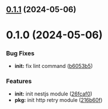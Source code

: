

## [0.1.1](https://github.com/bamada/nestjs-http-retry/compare/0.1.0...0.1.1) (2024-05-06)

# 0.1.0 (2024-05-06)


### Bug Fixes

* **init:** fix lint command ([b6053b5](https://github.com/bamada/nestjs-http-retry/commit/b6053b5ed67772feb087b4f1fa0e6bf0267d1931))


### Features

* **init:** init nestjs module ([26fcaf0](https://github.com/bamada/nestjs-http-retry/commit/26fcaf0e3fb72231b16ee695fab735a10f5eec66))
* **pkg:** init http retry module ([216b60f](https://github.com/bamada/nestjs-http-retry/commit/216b60fad679af8cb0d425f16db743fd9f7aaa6e))
